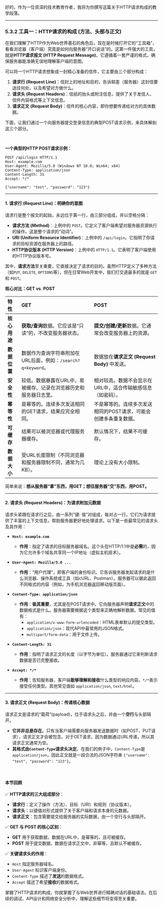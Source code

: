 好的，作为一位资深的技术教育作者，我将为你撰写这篇关于HTTP请求构成的教学段落。

---

### 5.3.2 工具一：HTTP请求的构成 (方法、头部与正文)

在我们理解了HTTP作为Web世界基石的角色后，现在是时候打开它的“工具箱”，看看浏览器（客户端）究竟是如何向服务器“开口说话”的。这第一件强大的工具，就是**HTTP请求报文 (HTTP Request Message)**。它遵循着一套严谨的格式，确保服务器能准确无误地理解客户端的意图。

可以将一个HTTP请求想象成一封精心准备的信件，它主要由三个部分构成：

1.  **请求行 (Request Line)**：信封上的地址和目的，告诉邮差（服务器）这封信要送往何处，以及希望对方做什么。
2.  **请求头 (Request Headers)**：信纸的抬头或附注信息，提供了关于发信人、信件内容格式等上下文信息。
3.  **请求正文 (Request Body)**：信件的核心内容，即你想要传递给对方的具体数据。

下面，让我们通过一个向服务器提交登录信息的典型POST请求示例，来具体解剖这三个部分。

<br>

<div class="code_example">

**一个典型的HTTP POST请求示例：**

```http
POST /api/login HTTP/1.1
Host: example.com
User-Agent: Mozilla/5.0 (Windows NT 10.0; Win64; x64)
Content-Type: application/json
Content-Length: 31
Accept: */*

{"username": "test", "password": "123"}
```
</div>

---

#### 1. 请求行 (Request Line)：明确你的意图

请求行是整个报文的起始，永远位于第一行，由三部分组成，并以空格分隔：

- **请求方法 (Method)**：上例中的 `POST`。它定义了客户端希望对服务器资源执行的操作。这是整个请求的“动词”。
- **URI (Uniform Resource Identifier)**：上例中的 `/api/login`。它指明了你请求的目标资源在服务器上的路径。
- **HTTP协议版本 (HTTP Version)**：上例中的 `HTTP/1.1`。它表明了客户端使用的HTTP协议版本号。

其中，**请求方法**至关重要，它直接决定了请求的目的。虽然HTTP定义了多种方法（如`PUT`, `DELETE`, `OPTIONS`等），但在日常Web开发中，我们打交道最多的就是 `GET` 和 `POST`。

<div class="comparison">

**核心对比：GET vs. POST**

| 特性 | GET | POST |
| :--- | :--- | :--- |
| **核心用途** | **获取/查询**数据。它应该是“只读”的，不改变服务器状态。 | **提交/创建/更新**数据。它通常会改变服务器上的资源。 |
| **数据位置** | 数据作为查询字符串附加在URL后面，例如：`/search?q=keyword`。 | 数据放在**请求正文 (Request Body)** 中发送。 |
| **安全性** | 较低。数据暴露在URL中，易被缓存、记录在浏览器历史和服务器日志里。 | 相对较高。数据不会显示在URL中，适合传输敏感信息（如密码）。 |
| **幂等性** | 是幂等的。连续多次发送相同的GET请求，结果应完全相同。 | 不是幂等的。连续多次发送相同的POST请求，可能会创建多条重复数据。 |
| **可缓存** | 结果可以被浏览器或代理服务器缓存。 | 默认情况下，结果不可缓存。 |
| **数据大小** | 受URL长度限制（不同浏览器和服务器限制不同，通常为几KB）。 | 理论上没有大小限制。 |

</div>

简单来说：**想从服务器“拿”东西，用GET；想往服务器“交”东西，用POST。**

---

#### 2. 请求头 (Request Headers)：为请求附加元数据

请求头紧跟在请求行之后，由一系列“键: 值”对组成，每对占一行。它们为请求提供了丰富的上下文信息，帮助服务器更好地处理请求。以下是一些最常见的请求头及其作用：

- **`Host: example.com`**
  - **作用**：指定了请求的目标服务器域名。这个头在HTTP/1.1中是**必需**的，因为它允许多个域名共享同一个IP地址（虚拟主机技术）。

- **`User-Agent: Mozilla/5.0 ...`**
  - **作用**：“用户代理”，即客户端的身份标识。它告诉服务器发起请求的是什么浏览器、操作系统或工具（如cURL、Postman）。服务器可以据此返回不同格式的内容（例如，为手机浏览器返回移动版页面）。

- **`Content-Type: application/json`**
  - **作用**：**极其重要**，尤其是在POST请求中。它向服务器声明**请求正文**中的数据格式是什么。服务器需要根据这个类型来正确地解析数据。常见的值有：
    - `application/x-www-form-urlencoded`：HTML表单默认的提交类型。
    - `application/json`：现代API中最常用的JSON格式。
    - `multipart/form-data`：用于文件上传。

- **`Content-Length: 31`**
  - **作用**：指明了请求正文的长度（以字节为单位）。服务器通过它来判断请求数据是否已完整接收。

- **`Accept: */*`**
  - **作用**：告知服务器，客户端**能够理解和接收**什么类型的响应内容。`*/*`表示接受任何类型。其他常见值如 `application/json`, `text/html`。

---

#### 3. 请求正文 (Request Body)：传递核心数据

请求正文是请求的“载荷”(payload)，位于请求头之后，并由一个**空行**与头部隔开。

- **它并非总是存在**。只有当客户端需要向服务器发送数据时（如POST、PUT请求），请求正文才会被包含。对于GET请求，因为数据通过URL传递，所以其请求正文通常为空。
- **其格式由`Content-Type`请求头决定**。在我们的例子中，`Content-Type`是`application/json`，因此正文就是一段合法的JSON字符串 `{"username": "test", "password": "123"}`。

<br>

<div class="checklist">

#### 本节回顾

✅ **HTTP请求的三大组成部分**：
- **请求行**：定义了操作（方法）、目标（URI）和规则（协议版本）。
- **请求头**：以键值对形式提供了关于客户端和请求本身的元数据。
- **请求正文**：包含需要提交给服务器的实际数据，由一个空行与头部隔开。

✅ **GET 与 POST 的核心区别**：
- **GET** 用于获取数据，数据在URL中，是幂等的，且可被缓存。
- **POST** 用于提交数据，数据在请求正文中，非幂等，且默认不被缓存。

✅ **关键请求头的作用**：
- `Host` 指定服务器域名。
- `User-Agent` 标识客户端身份。
- `Content-Type` 描述了**发送**的数据格式。
- `Accept` 描述了希望**接收**的数据格式。

</div>

掌握了HTTP请求的构成，你就掌握了与Web世界进行精确对话的基础语法。在后续的调试、API设计和网络安全分析中，理解这些细节将变得至关重要。
